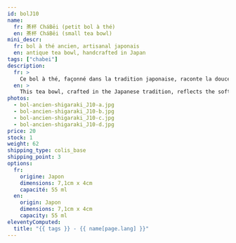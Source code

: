 ```yaml
---
id: bolJ10
name:
  fr: 茶杯 CháBēi (petit bol à thé)
  en: 茶杯 CháBēi (small tea bowl)
mini_descr:
  fr: bol à thé ancien, artisanal japonais
  en: antique tea bowl, handcrafted in Japan
tags: ["chabei"]
description:
  fr: >
    Ce bol à thé, façonné dans la tradition japonaise, raconte la douceur de la terre et les reflets d’un lac paisible. Avec sa texture irrégulière et ses teintes naturelles,<!--more--> il invite à ralentir et à se reconnecter à l’essentiel. Sa forme évasée apporte une touche de légèreté. Simple et plein de charme, il est idéal pour savourer un moment de thé en toute sérénité.
  en: >
    This tea bowl, crafted in the Japanese tradition, reflects the softness of the earth and the peaceful shimmer of a lake. Its irregular texture and natural tones<!--more--> invite you to slow down and reconnect with what truly matters. The flared shape adds a touch of lightness. Simple and full of charm, it’s perfect for enjoying a serene tea moment.
photos:
  - bol-ancien-shigaraki_J10-a.jpg
  - bol-ancien-shigaraki_J10-b.jpg
  - bol-ancien-shigaraki_J10-c.jpg
  - bol-ancien-shigaraki_J10-d.jpg
price: 20
stock: 1
weight: 62
shipping_type: colis_base
shipping_point: 3
options:
  fr:
    origine: Japon
    dimensions: 7,1cm x 4cm
    capacité: 55 ml
  en:
    origin: Japon
    dimensions: 7,1cm x 4cm
    capacity: 55 ml
eleventyComputed:
  title: "{{ tags }} - {{ name[page.lang] }}"
---
```

